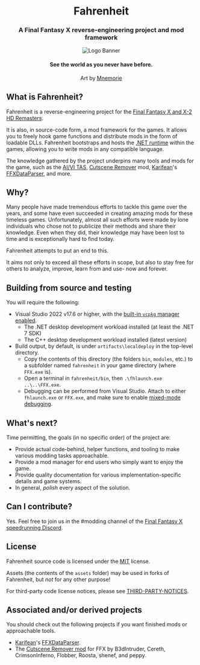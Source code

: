 <h1 align="center">Fahrenheit</h1>
<h3 align="center">A Final Fantasy X reverse-engineering project and mod framework</h3>

<p align="center">
<img alt="Logo Banner" src="https://github.com/fkelava/fahrenheit/blob/main/assets/fh_banner.png"/>
<br/>
<h4 align="center">See the world as you never have before.</h3>
<p align="center">Art by <a href="https://mnemorie.etsy.com">Mnemorie</a></p>

## What is Fahrenheit?
Fahrenheit is a reverse-engineering project for the [Final Fantasy X and X-2 HD Remasters](https://store.steampowered.com/app/359870/).

It is also, in source-code form, a mod framework for the games. It allows you to freely hook game functions and distribute mods
in the form of loadable DLLs. Fahrenheit bootstraps and hosts the [.NET runtime](https://dotnet.microsoft.com/en-us/download)
within the games, allowing you to write mods in any compatible language.

The knowledge gathered by the project underpins many tools and mods for the game, such as the
[AI/VI TAS](https://github.com/coderwilson/FFX_TAS_Python), [Cutscene Remover](https://github.com/erickt420/FFXCutsceneRemover) mod,
[Karifean](https://github.com/Karifean)'s [FFXDataParser](https://github.com/Karifean/FFXDataParser), and more.

## Why?
Many people have made tremendous efforts to tackle this game over the years, and some have even
succeeded in creating amazing mods for these timeless games. Unfortunately, almost all such efforts were
made by lone individuals who chose not to publicize their methods and share their knowledge.
Even when they did, their knowledge may have been lost to time and is exceptionally hard to find today.

Fahrenheit attempts to put an end to this.

It aims not only to exceed all these efforts in scope, but also to stay free for others to analyze,
improve, learn from and use- now and forever.

## Building from source and testing
You will require the following:
- Visual Studio 2022 v17.6 or higher, with the [built-in `vcpkg` manager enabled](https://devblogs.microsoft.com/cppblog/vcpkg-is-now-included-with-visual-studio/).
    - The .NET desktop development workload installed (at least the .NET 7 SDK)
    - The C++ desktop development workload installed (latest version)
- Build output, by default, is under ``artifacts\localdeploy`` in the top-level directory.
    - Copy the contents of this directory (the folders ``bin``, ``modules``, etc.) to a subfolder named ``fahrenheit`` in your game directory (where ``FFX.exe`` is).
    - Open a terminal in ``fahrenheit/bin``, then ``.\fhlaunch.exe ..\..\FFX.exe``.
    - Debugging can be performed from Visual Studio. Attach to either ``fhlaunch.exe`` or ``FFX.exe``, and make sure to enable [mixed-mode debugging](https://learn.microsoft.com/en-us/visualstudio/debugger/how-to-debug-managed-and-native-code?view=vs-2022).

## What's next?
Time permitting, the goals (in no specific order) of the project are:
- Provide actual code-behind, helper functions, and tooling to make various modding tasks approachable.
- Provide a mod manager for end users who simply want to enjoy the game.
- Provide quality documentation for various implementation-specific details and game systems.
- In general, _polish_ every aspect of the solution.

## Can I contribute?
Yes. Feel free to join us in the #modding channel of the
[Final Fantasy X speedrunning Discord](https://discord.gg/tSvM6PUggU).

## License
Fahrenheit source code is licensed under the [MIT](https://github.com/fkelava/fahrenheit/blob/main/LICENSE.txt) license.

Assets (the contents of the ``assets`` folder) may be used in forks of Fahrenheit, but _not_ for any other purpose!

For third-party code license notices, please see
[THIRD-PARTY-NOTICES](https://github.com/fkelava/fahrenheit/blob/main/THIRD-PARTY-NOTICES.txt).

## Associated and/or derived projects
You should check out the following projects if you want finished mods or approachable tools.
- [Karifean](https://github.com/Karifean)'s [FFXDataParser](https://github.com/Karifean/FFXDataParser).
- The [Cutscene Remover mod](https://github.com/erickt420/FFXCutsceneRemover) for FFX by B3dIntruder,
Cereth, CrimsonInferno, Flobber, Roosta, shenef, and peppy.
